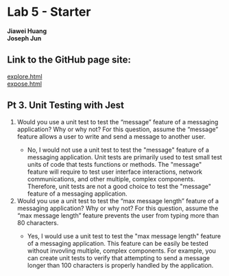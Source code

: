 # Lab 5 - Starter

**Jiawei Huang** <br>
**Joseph Jun**

## Link to the GitHub page site:
[explore.html](https://github.com/j2jun/Lab5_Starter/blob/j2jun-patch-1/explore.html) <br>
[expose.html](https://github.com/j2jun/Lab5_Starter/blob/j2jun-patch-1/expose.html)

## Pt 3. Unit Testing with Jest

<ol>
    <li>Would you use a unit test to test the “message” feature of a messaging application? Why or why not? For this question, assume the “message” feature allows a user to write and send a message to another user.</li>
        <ul>
            <li>No, I would not use a unit test to test the "message" feature of a messaging application. Unit tests are primarily used to test small test units of code that tests functions or methods. The "message" feature will require to test user interface interactions, network communications, and other multiple, complex components. Therefore, unit tests are not a good choice to test the "message" feature of a messaging application.</li>
        </ul>
    <li>Would you use a unit test to test the “max message length” feature of a messaging application? Why or why not? For this question, assume the “max message length” feature prevents the user from typing more than 80 characters.</li>
        <ul>
            <li>Yes, I would use a unit test to test the "max message length" feature of a messaging application. This feature can be easily be tested without invovling multiple, complex components. For example, you can create unit tests to verify that attempting to send a message longer than 100 characters is properly handled by the application.</li>
        </ul>
</ol>
